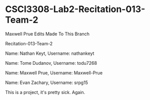 # CSCI3308-Lab2-Recitation-013-Team-2

Maxwell Prue
Edits Made To This Branch

Recitation-013-Team-2

Name: Nathan Keyt, Username: nathankeyt

Name: Tome Dudanov, Username: todu7268

Name: Maxwell Prue, Username: Maxwell-Prue

Name: Evan Zachary, Username: srpg15

This is a project, it's pretty sick. Again.
